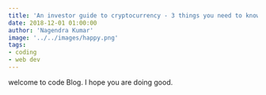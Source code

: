 ```yaml
---
title: 'An investor guide to cryptocurrency - 3 things you need to know about Bitcoin'
date: 2018-12-01 01:00:00
author: 'Nagendra Kumar'
image: '../../images/happy.png'
tags: 
- coding
- web dev
---
```


welcome to code Blog. I hope you are doing good.